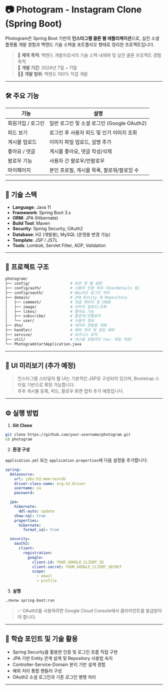 # 📷 Photogram - Instagram Clone (Spring Boot)

Photogram은 Spring Boot 기반의 **인스타그램 클론 웹 애플리케이션**으로, 실전 소셜 플랫폼 개발 경험과 백엔드 기술 스택을 포트폴리오 형태로 정리한 프로젝트입니다.

> 💼 **제작 목적**: 백엔드 개발자로서의 기술 스택 내재화 및 실전 클론 프로젝트 경험 축적  
> 📅 **개발 기간**: 2024년 7월 ~ 11월  
> 🧑‍💻 **개발 범위**: 백엔드 100% 직접 개발

---

## 🛠️ 주요 기능

| 기능            | 설명 |
|-----------------|------|
| 회원가입 / 로그인 | 일반 로그인 및 소셜 로그인 (Google OAuth2) |
| 피드 보기       | 로그인 후 사용자 피드 및 인기 이미지 조회 |
| 게시물 업로드   | 이미지 파일 업로드, 설명 추가 |
| 좋아요 / 댓글   | 게시물 좋아요, 댓글 작성/삭제 |
| 팔로우 기능     | 사용자 간 팔로우/언팔로우 |
| 마이페이지      | 본인 프로필, 게시물 목록, 팔로워/팔로잉 수 |

---

## 🔧 기술 스택

- **Language**: Java 11  
- **Framework**: Spring Boot 3.x  
- **ORM**: JPA (Hibernate)  
- **Build Tool**: Maven  
- **Security**: Spring Security, OAuth2  
- **Database**: H2 (개발용), MySQL (운영용 변경 가능)  
- **Template**: JSP / JSTL  
- **Tools**: Lombok, Servlet Filter, AOP, Validation

---

## 📁 프로젝트 구조

```bash
photogram/
├── config/                  # 보안 및 웹 설정
├── config/auth/             # 사용자 인증 처리 (UserDetails 등)
├── config/oauth/            # OAuth2 로그인 처리
├── domain/                  # JPA Entity 및 Repository
│   ├── comment/             # 댓글 엔티티 및 CRUD
│   ├── image/               # 이미지 업로드/조회
│   ├── likes/               # 좋아요 기능
│   ├── subscribe/           # 팔로우/언팔로우
│   └── user/                # 사용자 정보
├── dto/                     # 데이터 전달용 객체
├── handler/                 # 예외 처리 및 응답 래퍼
├── service/                 # 비즈니스 로직
├── util/                    # 커스텀 유틸리티 (ex: 파일 저장)
└── PhotogramStartApplication.java
```

---

## 📸 UI 미리보기 (추가 예정)

> 인스타그램 스타일의 웹 UI는 기본적인 JSP로 구성되어 있으며, Bootstrap 스타일 기반으로 확장 가능합니다.  
> 추후 게시물 등록, 피드, 팔로우 화면 캡처 추가 예정입니다.

---

## ⚙️ 실행 방법

1. **Git Clone**

```bash
git clone https://github.com/your-username/photogram.git
cd photogram
```

2. **환경 구성**

`application.yml` 또는 `application.properties`에 다음 설정을 추가합니다:

```yaml
spring:
  datasource:
    url: jdbc:h2:mem:testdb
    driver-class-name: org.h2.Driver
    username: sa
    password:

  jpa:
    hibernate:
      ddl-auto: update
    show-sql: true
    properties:
      hibernate:
        format_sql: true

  security:
    oauth2:
      client:
        registration:
          google:
            client-id: YOUR_GOOGLE_CLIENT_ID
            client-secret: YOUR_GOOGLE_CLIENT_SECRET
            scope:
              - email
              - profile
```

3. **실행**

```bash
./mvnw spring-boot:run
```

> ✅ OAuth2를 사용하려면 Google Cloud Console에서 클라이언트를 발급받아야 합니다.

---

## 📌 학습 포인트 및 기술 활용

- Spring Security를 활용한 인증 및 로그인 흐름 직접 구현
- JPA 기반 Entity 관계 설계 및 Repository 사용법 숙지
- Controller-Service-Domain 분리 기반 설계 경험
- 예외 처리 통합 핸들러 구성
- OAuth2 소셜 로그인과 기존 로그인 병행 처리

---
